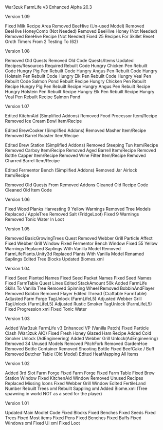 War3zuk FarmLife v3 Enhanced Alpha 20.3

Version 1.09

Fixed Milk Recipe Area
Removed BeeHive (Un-used Model)
Removed BeeHive HoneyComb (Not Needed)
Removed BeeHive Honey (Not Needed)
Removed BeeHive Recipe (Not Needed)
Fixed 25 Recipes For Skillet
Reset Groth Timers From 2 Testing To (62)

Version 1.08

Removed Old Quests
Removed Old Code Quests/Items
Updated Recipes/Resources Required
Rebuilt Code Hungry Chicken Pen
Rebuilt Code Hungry Pig Pen
Rebuilt Code Hungry Angus Pen
Rebuilt Code Hungry Holstein Pen
Rebuilt Code Hungry Elk Pen
Rebuilt Code Hungry Veal Pen
Rebuilt Code Salmon Pond
Rebuilt Recipe Hungry Chicken Pen
Rebuilt Recipe Hungry Pig Pen
Rebuilt Recipe Hungry Angus Pen
Rebuilt Recipe Hungry Holstein Pen
Rebuilt Recipe Hungry Elk Pen
Rebuilt Recipe Hungry Veal Pen
Rebuilt Recipe Salmon Pond

Version 1.07

Edited KitchnAid (Simplified Addons)
Removed Food Processor Item/Recipe
Removed Ice Cream Bowl Item/Recipe

Edited BrewCooker (Simplified Addons)
Removed Masher Item/Recipe
Removed Barrel Roaster Item/Recipe

Edited Brew Station (Simplified Addons)
Removed Steeping Tun Item/Recipe
Removed Carboy Item/Recipe
Removed Aged Barrell Item/Recipe
Removed Bottle Capper Item/Recipe
Removed Wine Filter Item/Recipe
Removed Charred Barrel Item/Recipe

Edited Fermentor Bench (Simplified Addons)
Removed Jar Airlock Item/Recipe

Removed Old Quests From Removed Addons
Cleaned Old Recipe Code
Cleaned Old Item Code

Version 1.06

Fixed Wood Planks Harvesting
9 Yellow Warnings Removed
Tree Models Replaced / AppleTree
Removed Salt (FridgeLoot)
Fixed 9 Warnings
Removed Tonic Water In Loot

Version 1.05

Removed BasicGrowingTrees Quest
Removed Webber Grill Particle Affect
Fixed Webber Grill Window
Fixed Fermentor Bench Window
Fixed 55 Yellow Warnings
Replaced Saplings With Vanilla Model
Removed FarmLifePlants.Unity3d
Replaced Plants With Vanilla Model
Renamed Saplings
Edited Tree Blocks
Updated Biomes.xml

Version 1.04

Fixed Seed Planted Names
Fixed Seed Packet Names
Fixed Seed Names
Fixed FarmTable Quest Lines
Edited StackAmount 50k
Added FarmLife Skills To Vanilla Tree
Removed Spinning Wheel
Removed BobbinAndFlayer
Removed Bobbin
Removed Flayer
Edited Thread (Craftable FarmTable)
Adjusted Farm Forge TagUnlock (FarmLifeL5)
Adjusted Webber Grill TagUnlock (FarmLifeL5)
Adjusted Rustic Smoker TagUnlock (FarmLifeL5)
Fixed Progression xml
Fixed Tonic Water

Version 1.03

Added War3zuk FarmLife v3 Enhanced VP (Vanilla Patch)
Fixed Particle Clash (War3zuk AIO)
Fixed Fresh Honey Glazed Ham Recipe
Added Cold Smoker Unlock (AdEngineering)
Added Webber Grill Unlock(AdEngineering)
Removed 34 Unused Models
Removed PitchFork
Removed GardenHoe
Removed Bottle Container
Removed Shooting Bottle
Fixed BeefCake / Buff
Removed Butcher Table (Old Model)
Edited HeatMapping All Items

Version 1.02

Added 3rd Slot Farm Forge
Fixed Farm Forge
Fixed Farm Table
Fixed Brew Station Window
Fixed KitchenAid Window
Removed Unused Recipes
Replaced Missing Icons
Fixed Webber Grill Window
Edited FertileLand Number
Rebuilt Trees xml
Rebuilt Sappling xml
Added Biome.xml (Tree spawning in world NOT as a seed for the player)

Version 1.01

Updated Main Modlet Code
Fixed Blocks
Fixed Benches
Fixed Seeds
Fixed Trees
Fixed Most items
Fixed Pens
Fixed Benches
Fixed Buffs
Fixed Windows xml
Fixed UI xml
Fixed Loot